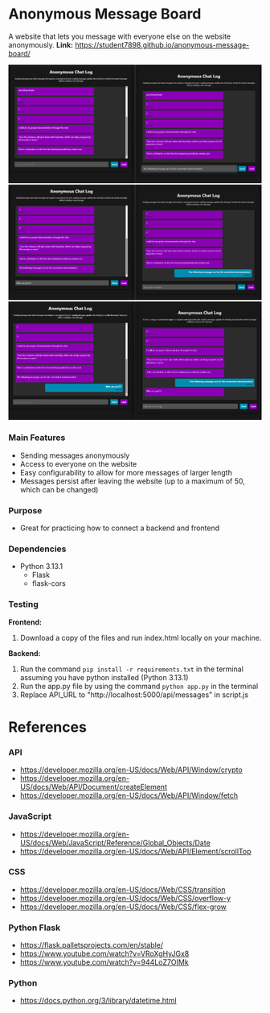 # Anonymous Message Board
A website that lets you message with everyone else on the website anonymously. 
**Link:** https://student7898.github.io/anonymous-message-board/

!["Screenshot1"](./1.png)
!["Screenshot1"](./2.png)
!["Screenshot1"](./3.png)

### Main Features
 - Sending messages anonymously
 - Access to everyone on the website
 - Easy configurability to allow for more messages of larger length
 - Messages persist after leaving the website (up to a maximum of 50, which can be changed)

### Purpose
 - Great for practicing how to connect a backend and frontend

### Dependencies
 - Python 3.13.1
    - Flask
    - flask-cors

### Testing
**Frontend:** 
1. Download a copy of the files and run index.html locally on your machine.

**Backend:** 
1. Run the command `pip install -r requirements.txt` in the terminal assuming you have python installed (Python 3.13.1)
2. Run the app.py file by using the command `python app.py` in the terminal
3. Replace API_URL to "http://localhost:5000/api/messages" in script.js

# References

### API
 - https://developer.mozilla.org/en-US/docs/Web/API/Window/crypto
 - https://developer.mozilla.org/en-US/docs/Web/API/Document/createElement
 - https://developer.mozilla.org/en-US/docs/Web/API/Window/fetch

### JavaScript
 - https://developer.mozilla.org/en-US/docs/Web/JavaScript/Reference/Global_Objects/Date
 - https://developer.mozilla.org/en-US/docs/Web/API/Element/scrollTop

### CSS
 - https://developer.mozilla.org/en-US/docs/Web/CSS/transition
 - https://developer.mozilla.org/en-US/docs/Web/CSS/overflow-y
 - https://developer.mozilla.org/en-US/docs/Web/CSS/flex-grow

### Python Flask
 - https://flask.palletsprojects.com/en/stable/
 - https://www.youtube.com/watch?v=VRoXgHyJGx8
 - https://www.youtube.com/watch?v=944LoZ7OIMk

### Python
 - https://docs.python.org/3/library/datetime.html
